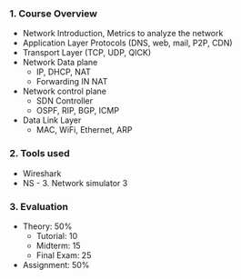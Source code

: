 
### 1. Course Overview
- Network Introduction, Metrics to analyze the network
- Application Layer Protocols (DNS, web, mail, P2P, CDN)
- Transport Layer (TCP, UDP, QICK)
- Network Data plane
	- IP, DHCP, NAT
	- Forwarding IN NAT
- Network control plane
	- SDN Controller
	- OSPF, RIP, BGP, ICMP
- Data Link Layer
	- MAC, WiFi, Ethernet, ARP

### 2. Tools used
- Wireshark
- NS - 3. Network simulator 3

### 3. Evaluation
- Theory: 50%
	- Tutorial: 10
	- Midterm: 15
	- Final Exam: 25
- Assignment: 50%
